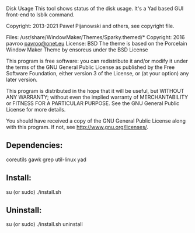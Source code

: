Disk Usage
This tool shows status of the disk usage. It's a Yad based GUI front-end to lsblk command.

Copyright: 2013-2021 Paweł Pijanowski and others, see copyright file.

Files: /usr/share/WindowMaker/Themes/Sparky.themed/*
Copyright: 2016 pavroo <pavroo@onet.eu>
License: BSD
The theme is based on the Porcelain Window Maker Theme by ensoreus under the BSD License

This program is free software: you can redistribute it and/or modify
it under the terms of the GNU General Public License as published by
the Free Software Foundation, either version 3 of the License, or
(at your option) any later version.

This program is distributed in the hope that it will be useful,
but WITHOUT ANY WARRANTY; without even the implied warranty of
MERCHANTABILITY or FITNESS FOR A PARTICULAR PURPOSE.  See the
GNU General Public License for more details.

You should have received a copy of the GNU General Public License
along with this program.  If not, see <http://www.gnu.org/licenses/>.

Dependencies:
-------------
coreutils
gawk
grep
util-linux
yad

Install:
-------------
su (or sudo) 
./install.sh

Uninstall:
-------------
su (or sudo)
./install.sh uninstall
